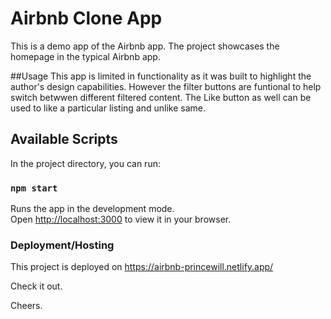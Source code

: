 # Airbnb Clone App
This is a demo app of the Airbnb app. The project showcases the homepage in the typical Airbnb app.

##Usage
This app is limited in functionality as it was built to highlight the author's design capabilities.
However the filter buttons are funtional to help switch betwwen different filtered content.
The Like button as well can be used to like a particular listing and unlike same.


## Available Scripts
In the project directory, you can run:
### `npm start`
Runs the app in the development mode.\
Open [http://localhost:3000](http://localhost:3000) to view it in your browser.


### Deployment/Hosting
This project is deployed on https://airbnb-princewill.netlify.app/ 

Check it out.

Cheers.





